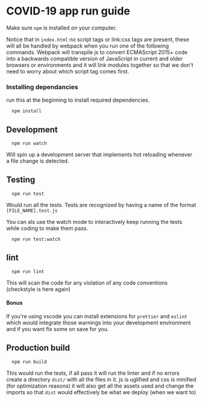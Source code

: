 # COVID-19 app run guide

Make sure `npm` is installed on your computer.

Notice that in `index.html` no script tags or link:css tags are present, these will all be handled by webpack when you run one of the following commands. Webpack will transpile js to convert ECMAScript 2015+ code into a backwards compatible version of JavaScript in current and older browsers or environments and it will link modules together so that we don't need to worry about which script tag comes first.

### Installing dependancies

run this at the beginning to install required dependencies.

```
  npm install
```

## Development

```
  npm run watch
```

Will spin up a development server that implements hot reloading whenever a file change is detected.

## Testing

```
  npm run test
```

Would run all the tests. Tests are recognized by having a name of the format `[FILE_NAME].test.js`

You can als use the watch mode to interactively keep running the tests while coding to make them pass.

```
  npm run test:watch
```

## lint

```
  npm run lint
```

This will scan the code for any violation of any code conventions (checkstyle is here again)

#### Bonus

If you're using vscode you can install extensions for `prettier` and `eslint` which would integrate those warnings into your development environment and if you want fix some on save for you.

## Production build

```
  npm run build
```

This would run the tests, if all pass it will run the linter and if no errors create a directory `dist/` with all the files in it. js is uglified and css is minified (for optimization reasons) it will also get all the assets used and change the imports so that `dist` would effectively be what we deploy (when we want to)
